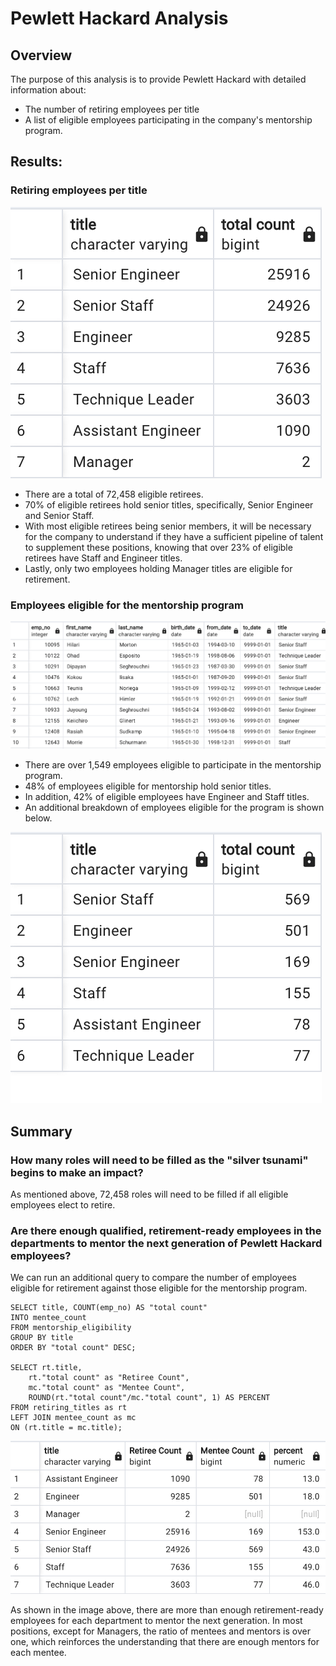# Pewlett Hackard Analysis
## Overview
The purpose of this analysis is to provide Pewlett Hackard with detailed information about:
- The number of retiring employees per title
- A list of eligible employees participating in the company's mentorship program.  
## Results:
### Retiring employees per title
![Retiring Titles](https://github.com/msevillano89/Pewlett-Hackard-Analysis/blob/main/Retiring%20Titles.png)

- There are a total of 72,458 eligible retirees.
- 70% of eligible retirees hold senior titles, specifically, Senior Engineer and Senior Staff. 
- With most eligible retirees being senior members, it will be necessary for the company to understand if they have a sufficient pipeline of talent to supplement these positions, knowing that over 23% of eligible retirees have Staff and Engineer titles. 
- Lastly, only two employees holding Manager titles are eligible for retirement.

### Employees eligible for the mentorship program
![Mentorship](https://github.com/msevillano89/Pewlett-Hackard-Analysis/blob/main/Mentorship%20Eligibility.png)

- There are over 1,549 employees eligible to participate in the mentorship program.
- 48% of employees eligible for mentorship hold senior titles.
- In addition, 42% of eligible employees have Engineer and Staff titles.
- An additional breakdown of employees eligible for the program is shown below.

![Mentee](https://github.com/msevillano89/Pewlett-Hackard-Analysis/blob/main/Mentee%20Titles.png)
## Summary
### How many roles will need to be filled as the "silver tsunami" begins to make an impact?
As mentioned above, 72,458 roles will need to be filled if all eligible employees elect to retire.

### Are there enough qualified, retirement-ready employees in the departments to mentor the next generation of Pewlett Hackard employees?
We can run an additional query to compare the number of employees eligible for retirement against those eligible for the mentorship program.
```
SELECT title, COUNT(emp_no) AS "total count"
INTO mentee_count
FROM mentorship_eligibility
GROUP BY title
ORDER BY "total count" DESC;

SELECT rt.title,
  	rt."total count" as "Retiree Count",
  	mc."total count" as "Mentee Count",
    ROUND(rt."total count"/mc."total count", 1) AS PERCENT
FROM retiring_titles as rt
LEFT JOIN mentee_count as mc
ON (rt.title = mc.title);
```
![Comparison](https://github.com/msevillano89/Pewlett-Hackard-Analysis/blob/main/Comparison.png)

As shown in the image above, there are more than enough retirement-ready employees for each department to mentor the next generation. In most positions, except for Managers, the ratio of mentees and mentors is over one, which reinforces the understanding that there are enough mentors for each mentee. 

